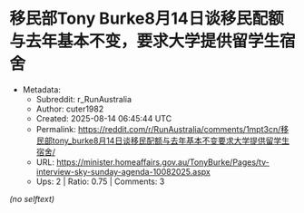 # 移民部Tony Burke8月14日谈移民配额与去年基本不变，要求大学提供留学生宿舍

- Metadata:
  - Subreddit: r_RunAustralia
  - Author: cuter1982
  - Created: 2025-08-14 06:45:44 UTC
  - Permalink: https://reddit.com/r/RunAustralia/comments/1mpt3cn/移民部tony_burke8月14日谈移民配额与去年基本不变要求大学提供留学生宿舍/
  - URL: https://minister.homeaffairs.gov.au/TonyBurke/Pages/tv-interview-sky-sunday-agenda-10082025.aspx
  - Ups: 2 | Ratio: 0.75 | Comments: 3

_(no selftext)_
